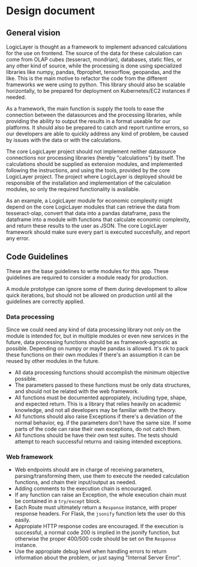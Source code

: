 # Design document

## General vision

LogicLayer is thought as a framework to implement advanced calculations for the use on frontend. The source of the data for these calculation can come from OLAP cubes (tesseract, mondrian), databases, static files, or any other kind of source, while the processing is done using specialized libraries like numpy, pandas, fbprophet, tensorflow, geopandas, and the like. This is the main motive to refactor the code from the different frameworks we were using to python. This library should also be scalable horizontally, to be prepared for deployment on Kubernetes/EC2 instances if needed.

As a framework, the main function is supply the tools to ease the connection between the datasources and the processing libraries, while providing the ability to output the results in a format useable for our platforms. It should also be prepared to catch and report runtime errors, so our developers are able to quickly address any kind of problem, be caused by issues with the data or with the calculations.

The core LogicLayer project should not implement neither datasource connections nor processing libraries (hereby "calculations") by itself. The calculations should be supplied as extension modules, and implemented following the instructions, and using the tools, provided by the core LogicLayer project. The project where LogicLayer is deployed should be responsible of the installation and implementation of the calculation modules, so only the required functionality is available.

As an example, a LogicLayer module for economic complexity might depend on the core LogicLayer modules that can retrieve the data from tesseract-olap, convert that data into a pandas dataframe, pass the dataframe into a module with functions that calculate economic complexity, and return these results to the user as JSON. The core LogicLayer framework should make sure every part is executed succesfully, and report any error.

## Code Guidelines

These are the base guidelines to write modules for this app. These guidelines are required to consider a module ready for production.

A module prototype can ignore some of them during development to allow quick iterations, but should not be allowed on production until all the guidelines are correctly applied.

### Data processing

Since we could need any kind of data processing library not only on the module is intended for, but in multiple modules or even new services in the future, data processing functions should be as framework-agnostic as possible. Depending on numpy or maybe pandas is allowed.
It's ok to pack these functions on their own modules if there's an assumption it can be reused by other modules in the future.

- All data processing functions should accomplish the minimum objective possible.
- The parameters passed to these functions must be only data structures, and should not be related with the web framework.
- All functions must be documented appropiately, including type, shape, and expected return. This is a library that relies heavily on academic knowledge, and not all developers may be familiar with the theory.
- All functions should also raise Exceptions if there's a deviation of the normal behavior, eg. if the parameters don't have the same size. If some parts of the code can raise their own exceptions, do not catch them.
- All functions should be have their own test suites. The tests should attempt to reach successful returns and raising intended exceptions.

### Web framework

- Web endpoints should are in charge of receiving parameters, parsing/transforming them, use them to execute the needed calculation functions, and chain their input/output as needed.
- Adding comments to the execution chain is encouraged.
- If any function can raise an Exception, the whole execution chain must be contained in a `try/except` block.
- Each Route must ultimately return a `Response` instance, with proper response headers. For Flask, the `jsonify` function lets the user do this easily.
- Appropiate HTTP response codes are encouraged. If the execution is successful, a normal code 200 is implied in the jsonify function, but otherwise the proper 400/500 code should be set on the `Response` instance.
- Use the appropiate debug level when handling errors to return information about the problem, or just saying "Internal Server Error".
